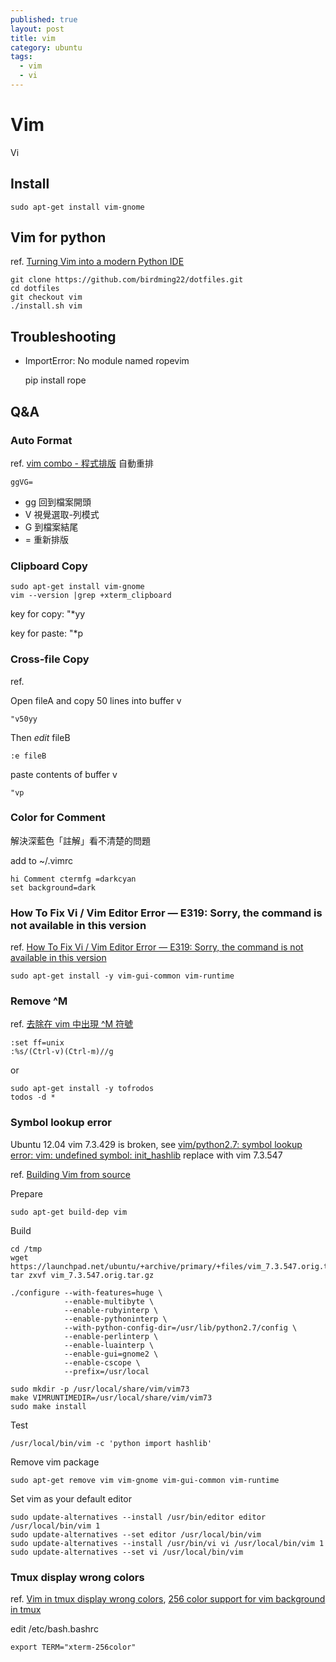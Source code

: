 ```yaml
---
published: true
layout: post
title: vim
category: ubuntu
tags:
  - vim
  - vi
---
```






# Vim
Vi

## Install

    sudo apt-get install vim-gnome

## Vim for python
ref. [Turning Vim into a modern Python IDE](http://sontek.net/blog/detail/turning-vim-into-a-modern-python-ide)

    git clone https://github.com/birdming22/dotfiles.git
    cd dotfiles
    git checkout vim
    ./install.sh vim

## Troubleshooting

* ImportError: No module named ropevim

    pip install rope

## Q&A

### Auto Format
ref. [vim combo - 程式排版](http://blog.cmchen.net/2007/11/16/2045/)
自動重排

    ggVG=

- gg 回到檔案開頭
- V 視覺選取-列模式
- G 到檔案結尾
- = 重新排版

### Clipboard Copy

    sudo apt-get install vim-gnome
    vim --version |grep +xterm_clipboard

key for copy: "*yy

key for paste: "*p

### Cross-file Copy
ref. [](http://stackoverflow.com/questions/4620672/copy-and-paste-content-from-one-file-to-another-file-in-vi)

Open fileA and copy 50 lines into buffer v

    "v50yy

Then *edit* fileB

    :e fileB

paste contents of buffer v

    "vp

### Color for Comment
解決深藍色「註解」看不清楚的問題

add to ~/.vimrc

    hi Comment ctermfg =darkcyan
    set background=dark

### How To Fix Vi / Vim Editor Error — E319: Sorry, the command is not available in this version
ref. [How To Fix Vi / Vim Editor Error — E319: Sorry, the command is not available in this version](http://www.thegeekstuff.com/2009/09/how-to-fix-vi-vim-editor-error-e319-sorry-the-command-is-not-available-in-this-version/)

    sudo apt-get install -y vim-gui-common vim-runtime

### Remove ^M
ref. [去除在 vim 中出現 ^M 符號](http://philip.pixnet.net/blog/post/26879845-%5Bnotes%5D%E5%8E%BB%E9%99%A4%E5%9C%A8-vim-%E4%B8%AD%E5%87%BA%E7%8F%BE-%5Em-%E7%AC%A6%E8%99%9F)

    :set ff=unix
    :%s/(Ctrl-v)(Ctrl-m)//g

or

    sudo apt-get install -y tofrodos
    todos -d *

### Symbol lookup error

Ubuntu 12.04 vim 7.3.429 is broken, see [vim/python2.7: symbol lookup error: vim: undefined symbol: init_hashlib](https://bugs.debian.org/cgi-bin/bugreport.cgi?bug=681599)
replace with vim 7.3.547

ref. [Building Vim from source](https://github.com/Valloric/YouCompleteMe/wiki/Building-Vim-from-source)

Prepare

    sudo apt-get build-dep vim

Build

    cd /tmp
    wget https://launchpad.net/ubuntu/+archive/primary/+files/vim_7.3.547.orig.tar.gz
    tar zxvf vim_7.3.547.orig.tar.gz
    
    ./configure --with-features=huge \
                --enable-multibyte \
                --enable-rubyinterp \
                --enable-pythoninterp \
                --with-python-config-dir=/usr/lib/python2.7/config \
                --enable-perlinterp \
                --enable-luainterp \
                --enable-gui=gnome2 \
                --enable-cscope \
                --prefix=/usr/local
    
    sudo mkdir -p /usr/local/share/vim/vim73
    make VIMRUNTIMEDIR=/usr/local/share/vim/vim73
    sudo make install    

Test

    /usr/local/bin/vim -c 'python import hashlib'

Remove vim package

    sudo apt-get remove vim vim-gnome vim-gui-common vim-runtime

Set vim as your default editor

    sudo update-alternatives --install /usr/bin/editor editor /usr/local/bin/vim 1
    sudo update-alternatives --set editor /usr/local/bin/vim
    sudo update-alternatives --install /usr/bin/vi vi /usr/local/bin/vim 1
    sudo update-alternatives --set vi /usr/local/bin/vim

### Tmux display wrong colors
ref. [Vim in tmux display wrong colors](http://askubuntu.com/questions/125526/vim-in-tmux-display-wrong-colors), [256 color support for vim background in tmux](http://superuser.com/questions/399296/256-color-support-for-vim-background-in-tmux)

edit /etc/bash.bashrc

    export TERM="xterm-256color"

